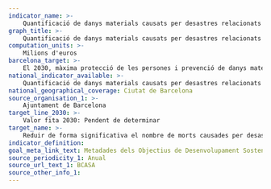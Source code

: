 ```yaml
---
indicator_name: >-
    Quantificació de danys materials causats per desastres relacionats amb l'aigua 
graph_title: >-
    Quantificació de danys materials causats per desastres relacionats amb l'aigua 
computation_units: >-
    Milions d'euros
barcelona_target: >-
    El 2030, màxima protecció de les persones i prevenció de danys materials enfront episodis climàtics severs 
national_indicator_available: >-
    Quantificació de danys materials causats per desastres relacionats amb l'aigua 
national_geographical_coverage: Ciutat de Barcelona 
source_organisation_1: >-
    Ajuntament de Barcelona
target_line_2030: >-
    Valor fita 2030: Pendent de determinar
target_name: >-
    Reduir de forma significativa el nombre de morts causades per desastres, inclosos els relacionats amb l’aigua, i de persones afectades per aquests, i reduir substancialment les pèrdues econòmiques directes causades per desastres, fent un èmfasi especial en la protecció de les persones pobres i de les persones en situacions de vulnerabilitat
indicator_definition:
goal_meta_link_text: Metadades dels Objectius de Desenvolupament Sostenible de les Nacions Unides (pdf 894kB)
source_periodicity_1: Anual
source_url_text_1: BCASA
source_other_info_1:
---
```

